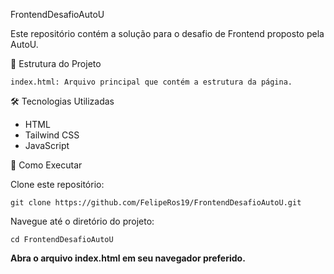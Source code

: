 FrontendDesafioAutoU

Este repositório contém a solução para o desafio de Frontend proposto pela AutoU.

📁 Estrutura do Projeto
```
index.html: Arquivo principal que contém a estrutura da página.
```
🛠 Tecnologias Utilizadas

- HTML
- Tailwind CSS
- JavaScript

🚀 Como Executar

Clone este repositório:
```
git clone https://github.com/FelipeRos19/FrontendDesafioAutoU.git
```

Navegue até o diretório do projeto:
```
cd FrontendDesafioAutoU
```

**Abra o arquivo index.html em seu navegador preferido.**